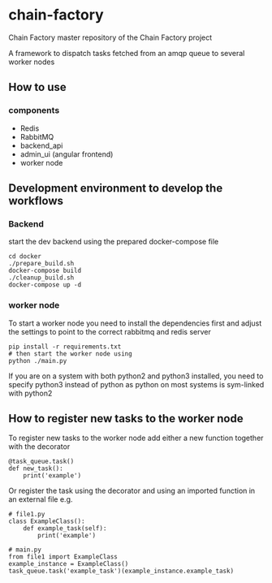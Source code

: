 # chain-factory
Chain Factory master repository of the Chain Factory project

A framework to dispatch tasks fetched from an amqp queue to several worker nodes

## How to use

### components
 - Redis
 - RabbitMQ
 - backend_api
 - admin_ui (angular frontend)
 - worker node

## Development environment to develop the workflows

### Backend
start the dev backend using the prepared docker-compose file

    cd docker
    ./prepare_build.sh
    docker-compose build
    ./cleanup_build.sh
    docker-compose up -d

### worker node
To start a worker node you need to install the dependencies first and adjust the settings to point to the correct rabbitmq and redis server

    pip install -r requirements.txt
    # then start the worker node using
    python ./main.py

If you are on a system with both python2 and python3 installed, you need to specify python3 instead of python as python on most systems is sym-linked with python2


## How to register new tasks to the worker node
To register new tasks to the worker node add either a new function together with the decorator

    @task_queue.task()
    def new_task():
        print('example')

Or register the task using the decorator and using an imported function in an external file e.g.

    # file1.py
    class ExampleClass():
        def example_task(self):
            print('example')
   
    # main.py
    from file1 import ExampleClass
    example_instance = ExampleClass()
    task_queue.task('example_task')(example_instance.example_task)
